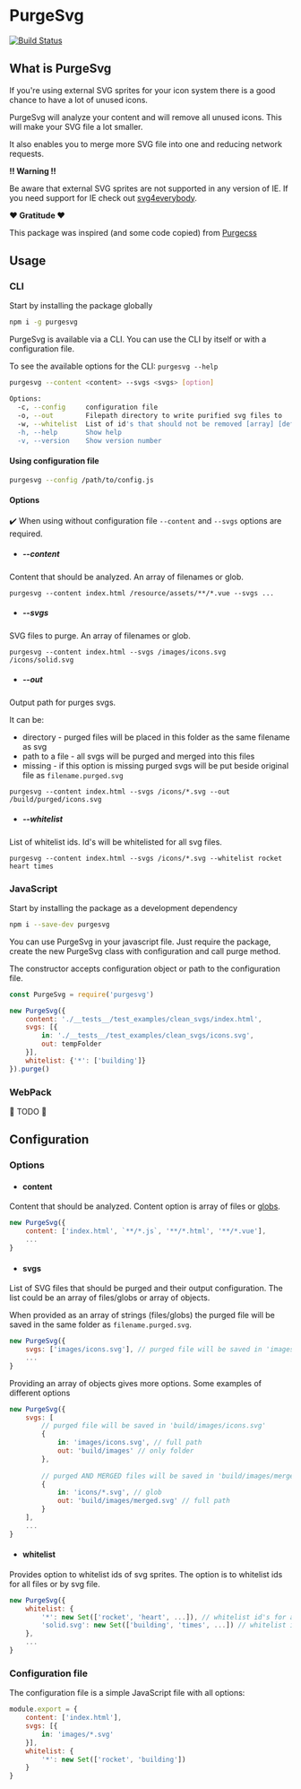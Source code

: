# PurgeSvg

[![Build Status](https://travis-ci.org/Media24si/purge-svg.svg?branch=master)](https://travis-ci.org/Media24si/purge-svg)

## What is PurgeSvg

If you're using external SVG sprites for your icon system there is a good chance to have a lot of unused icons.

PurgeSvg will analyze your content and will remove all unused icons. This will make your SVG file a lot smaller.

It also enables you to merge more SVG file into one and reducing network requests.

**:bangbang: Warning :bangbang:️**

Be aware that external SVG sprites are not supported in any version of IE. If you need support for IE check out [svg4everybody](https://github.com/jonathantneal/svg4everybody). 

**:heart: Gratitude :heart:**

This package was inspired (and some code copied) from [Purgecss](https://github.com/FullHuman/purgecss)

## Usage

### CLI

Start by installing the package globally

```bash
npm i -g purgesvg
```

PurgeSvg is available via a CLI. You can use the CLI by itself or with a configuration file.

To see the available options for the CLI: `purgesvg --help`
```bash
purgesvg --content <content> --svgs <svgs> [option]

Options:
  -c, --config     configuration file                                   [string]
  -o, --out        Filepath directory to write purified svg files to    [string]
  -w, --whitelist  List of id's that should not be removed [array] [default: []]
  -h, --help       Show help                                           [boolean]
  -v, --version    Show version number                                 [boolean]
```

#### Using configuration file

```bash
purgesvg --config /path/to/config.js
```

#### Options

:heavy_check_mark: When using without configuration file `--content` and `--svgs` options are required.

* ##### --content

Content that should be analyzed. An array of filenames or glob.

`purgesvg --content index.html /resource/assets/**/*.vue --svgs ...`

* ##### --svgs

SVG files to purge. An array of filenames or glob.

`purgesvg --content index.html --svgs /images/icons.svg /icons/solid.svg`

* ##### --out

Output path for purges svgs. 

It can be:
 * directory - purged files will be placed in this folder as the same filename as svg
 * path to a file - all svgs will be purged and merged into this files
 * missing - if this option is missing purged svgs will be put beside original file as `filename.purged.svg`

`purgesvg --content index.html --svgs /icons/*.svg --out /build/purged/icons.svg`

* ##### --whitelist

List of whitelist ids. Id's will be whitelisted for all svg files.

`purgesvg --content index.html --svgs /icons/*.svg --whitelist rocket heart times`

### JavaScript

Start by installing the package as a development dependency

```bash
npm i --save-dev purgesvg
```

You can use PurgeSvg in your javascript file. Just require the package, create the new PurgeSvg class with configuration and call purge method.

The constructor accepts configuration object or path to the configuration file.

```javascript
const PurgeSvg = require('purgesvg')

new PurgeSvg({
    content: './__tests__/test_examples/clean_svgs/index.html',
    svgs: [{
        in: './__tests__/test_examples/clean_svgs/icons.svg',
        out: tempFolder
    }],
    whitelist: {'*': ['building']}
}).purge()
```

### WebPack

:wrench: TODO :hammer:

## Configuration

### Options

* #### content

Content that should be analyzed. Content option is array of files or [globs](https://github.com/isaacs/node-glob/blob/master/README.md#glob-primer).

```javascript
new PurgeSvg({
    content: ['index.html', `**/*.js`, '**/*.html', '**/*.vue'],
    ...
}
```

* #### svgs

List of SVG files that should be purged and their output configuration. The list could be an array of files/globs or array of objects.

When provided as an array of strings (files/globs) the purged file will be saved in the same folder as `filename.purged.svg`.

```javascript
new PurgeSvg({
    svgs: ['images/icons.svg'], // purged file will be saved in 'images/icons.purged.svg'
    ...
}
```

Providing an array of objects gives more options. Some examples of different options

```javascript
new PurgeSvg({
    svgs: [
        // purged file will be saved in 'build/images/icons.svg'
        {
            in: 'images/icons.svg', // full path
            out: 'build/images' // only folder
        },
        
        // purged AND MERGED files will be saved in 'build/images/merged.svg'
        {
            in: 'icons/*.svg', // glob
            out: 'build/images/merged.svg' // full path
        }
    ],
    ...
}
```

* #### whitelist

Provides option to whitelist ids of svg sprites. The option is to whitelist ids for all files or by svg file.

```javascript
new PurgeSvg({
    whitelist: {
        '*': new Set(['rocket', 'heart', ...]), // whitelist id's for all files
        'solid.svg': new Set(['building', 'times', ...]) // whitelist id's only for specific file
    },
    ...
}
```

### Configuration file

The configuration file is a simple JavaScript file with all options:

```javascript
module.export = {
    content: ['index.html'],
    svgs: [{
        in: 'images/*.svg'
    }],
    whitelist: {
        '*': new Set(['rocket', 'building'])
    }
}
```
